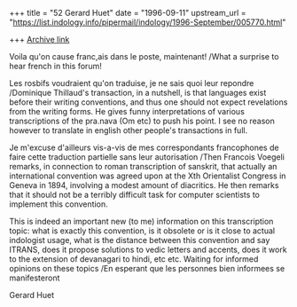 +++
title = "52 Gerard Huet"
date = "1996-09-11"
upstream_url = "https://list.indology.info/pipermail/indology/1996-September/005770.html"

+++
[Archive link](https://list.indology.info/pipermail/indology/1996-September/005770.html)

Voila qu'on cause franc,ais dans le poste, maintenant!
/What a surprise to hear french in this forum!

Les rosbifs voudraient qu'on traduise, je ne sais quoi leur repondre
/Dominique Thillaud's transaction, in a nutshell, is that languages exist
before their writing conventions, and thus one should not expect revelations
from the writing forms. He gives funny interpretations of various 
transcriptions of the pra.nava (Om etc) to push his point. I see no reason 
however to translate in english other people's transactions in full.

Je m'excuse d'ailleurs vis-a-vis de mes correspondants francophones de faire
cette traduction partielle sans leur autorisation
/Then Francois Voegeli remarks, in connection to roman transcription of
sanskrit, that actually an international convention was agreed upon at the
Xth Orientalist Congress in Geneva in 1894, involving a modest amount of
diacritics. He then remarks that it should not be a terribly difficult task
for computer scientists to implement this convention.

This is indeed an important new (to me) information on this transcription
topic: what is exactly this convention, is it obsolete or is it close to
actual indologist usage, what is the distance between this convention and
say ITRANS, does it propose solutions to vedic letters and accents, does
it work to the extension of devanagari to hindi, etc etc.
Waiting for informed opinions on these topics
/En esperant que les personnes bien informees se manifesteront

Gerard Huet




